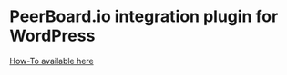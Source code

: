# PeerBoard.io integration plugin for WordPress
[How-To available here](https://community.peerboard.io/post/396436794)
